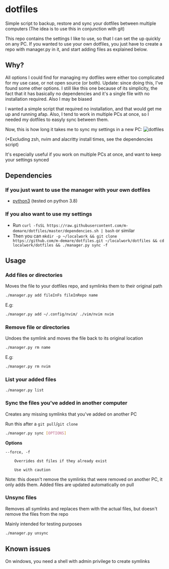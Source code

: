 # dotfiles

Simple script to backup, restore and sync your dotfiles between multiple computers
(The idea is to use this in conjunction with git)

This repo contains the settings I like to use, so that I can set the up quickly on any PC.
If you wanted to use your own dotfiles, you just have to create a repo with manager.py in it, and start
adding files as explained below.

## Why?
All options I could find for managing my dotfiles were either too complicated for my use case, or not open source
(or both). Update: since doing this, I've found some other options. I still like this one because of its simplicity, the
fact that it has basically no dependencies and it's a single file with no installation required. Also I may be biased

I wanted a simple script that required no installation, and that would get me up and running afap. Also, I tend to
work in multiple PCs at once, so I needed my dotfiles to easyly sync between them.

Now, this is how long it takes me to sync my settings in a new PC:
![dotfiles](https://user-images.githubusercontent.com/34817965/147004888-cf09e508-c671-4b2a-8c68-0a0a8963bc74.gif)

(\*Excluding zsh, nvim and alacritty install times, see the dependencies script)

It's especially useful if you work on multiple PCs at once, and want to keep your settings synced

## Dependencies
### If you just want to use the manager with your own dotfiles
- [python3](https://www.python.org/downloads/) (tested on python 3.8)
### If you also want to use my settings
- Run `curl -fsSL https://raw.githubusercontent.com/m-demare/dotfiles/master/dependencies.sh | bash` or
  similar
- Then you can `mkdir -p ~/localwork && git clone https://github.com/m-demare/dotfiles.git ~/localwork/dotfiles && cd
  localwork/dotfiles && ./manager.py sync -f`

## Usage

### Add files or directories
Moves the file to your dotfiles repo, and symlinks them to their original path

```bash
./manager.py add fileInFs fileInRepo name
```
E.g:
```bash
./manager.py add ~/.config/nvim/ ./vim/nvim nvim
```

### Remove file or directories
Undoes the symlink and moves the file back to its original location

```bash
./manager.py rm name
```
E.g:
```bash
./manager.py rm nvim
```

### List your added files

```bash
./manager.py list
```

### Sync the files you've added in another computer
Creates any missing symlinks that you've added on another PC

Run this after a `git pull`/`git clone`
```bash
./manager.py sync [OPTIONS]
```
**Options**

    --force, -f
    
        Overrides dst files if they already exist
        
        Use with caution

Note: this doesn't remove the symlinks that were removed on another PC, it only adds them. Added files are updated automatically on pull

### Unsync files
Removes all symlinks and replaces them with the actual files, but doesn't remove the files from the repo

Mainly intended for testing purposes

```bash
./manager.py unsync
```


## Known issues
On windows, you need a shell with admin privilege to create symlinks

